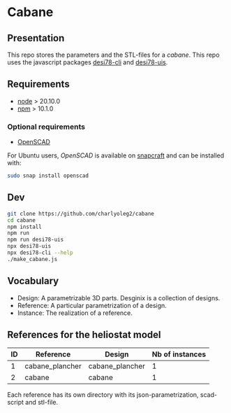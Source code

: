 Cabane
======


Presentation
------------

This repo stores the parameters and the STL-files for a *cabane*.
This repo uses the javascript packages [desi78-cli](https://www.npmjs.com/package/desi78-cli) and [desi78-uis](https://www.npmjs.com/package/desi78-uis).


Requirements
------------

- [node](https://nodejs.org) > 20.10.0
- [npm](https://docs.npmjs.com/cli) > 10.1.0


### Optional requirements

- [OpenSCAD](https://openscad.org/)

For Ubuntu users, *OpenSCAD* is available on [snapcraft](https://snapcraft.io/openscad) and can be installed with:

```bash
sudo snap install openscad
```


Dev
---

```bash
git clone https://github.com/charlyoleg2/cabane
cd cabane
npm install
npm run
npm run desi78-uis
npx desi78-uis
npx desi78-cli --help
./make_cabane.js
```

Vocabulary
----------

- Design: A parametrizable 3D parts. Desginix is a collection of designs.
- Reference: A particular parametrization of a design.
- Instance: The realization of a reference.


References for the heliostat model
----------------------------------

ID | Reference           | Design             | Nb of instances
---|---------------------|--------------------|----------------
1  | cabane\_plancher    | cabane\_plancher   | 1
2  | cabane              | cabane             | 1

Each reference has its own directory with its json-parametrization, scad-script and stl-file.


